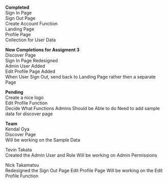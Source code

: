**Completed**  
Sign In Page  
Sign Out Page  
Create Account Function  
Landing Page   
Profile Page  
Collection for User Data  

**New Completions for Assigment 3**  
Discover Page  
Sign In Page Redesigned  
Admin User Added  
Edit Profile Page Added  
When User Sign Out, send back to Landing Page rather then a separate Page  

**Pending**  
Create a nice logo  
Edit Profile Function  
Decide What Functions Admins Should be Able to do
Need to add sample data for discover page

**Team**  
Kendal Oya   
  Discover Page  
  Will be working on the Sample Data
  
Tevin Takata  
  Created the Admin User and Role
  Will be working on Admin Permissions  
  
Nick Takamatsu  
  Redesigned the Sign Out Page
  Edit Profile Page
  Will be working on the Edit Profile Function  
  

